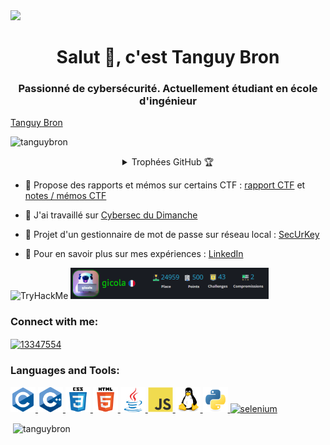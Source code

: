 <img src="/static/banniere_slim.png">
<h1 align="center">Salut 👋, c'est Tanguy Bron</h1>
<h3 align="center">Passionné de cybersécurité. Actuellement étudiant en école d'ingénieur</h3>
<script src="https://platform.linkedin.com/badges/js/profile.js" async defer type="text/javascript"></script>
<div class="badge-base LI-profile-badge" data-locale="fr_FR" data-size="medium" data-theme="light" data-type="HORIZONTAL" data-vanity="tanguy-bron" data-version="v1"><a class="badge-base__link LI-simple-link" href="https://fr.linkedin.com/in/tanguy-bron?trk=profile-badge">Tanguy Bron</a></div>
              
<p align="left"> <img src="https://komarev.com/ghpvc/?username=tanguybron&label=Profile%20views&color=0e75b6&style=flat" alt="tanguybron" /> </p>


<details align="center">
  <summary>Trophées GitHub 🏆</summary>
<p align="left"> <a href="https://github.com/ryo-ma/github-profile-trophy"><img src="https://github-profile-trophy.vercel.app/?username=tanguybron" alt="tanguybron" /></a> </p>
</details>

- 📑 Propose des rapports et mémos sur certains CTF : [rapport CTF](https://tanguybron.gitlab.io/rapport-cyb/) et [notes / mémos CTF](https://tanguybron.gitlab.io/pentesting-notes/)

- 🔭 J'ai travaillé sur [Cybersec du Dimanche](https://tanguybron.github.io/cybersec-du-dimanche/html/index.html)

- 🔐 Projet d'un gestionnaire de mot de passe sur réseau local : [SecUrKey](https://github.com/tanguybron/SecUrKey)

- 📄 Pour en savoir plus sur mes expériences : [LinkedIn](https://www.linkedin.com/in/tanguy-bron-5396b91b9/)

<img src="https://tryhackme-badges.s3.amazonaws.com/gicola.png? " alt="TryHackMe">
<img src="./static/root-me.png" alt="Root-Me"> 

<h3 align="left">Connect with me:</h3>
<p align="left">
<a href="https://stackoverflow.com/users/13347554" target="blank"><img align="center" src="https://raw.githubusercontent.com/rahuldkjain/github-profile-readme-generator/master/src/images/icons/Social/stack-overflow.svg" alt="13347554" height="30" width="40" /></a>
</p>

<h3 align="left">Languages and Tools:</h3>
<p align="left"> <a href="https://www.cprogramming.com/" target="_blank" rel="noreferrer"> <img src="https://raw.githubusercontent.com/devicons/devicon/master/icons/c/c-original.svg" alt="c" width="40" height="40"/> </a> <a href="https://www.w3schools.com/cpp/" target="_blank" rel="noreferrer"> <img src="https://raw.githubusercontent.com/devicons/devicon/master/icons/cplusplus/cplusplus-original.svg" alt="cplusplus" width="40" height="40"/> </a> <a href="https://www.w3schools.com/css/" target="_blank" rel="noreferrer"> <img src="https://raw.githubusercontent.com/devicons/devicon/master/icons/css3/css3-original-wordmark.svg" alt="css3" width="40" height="40"/> </a> <a href="https://www.w3.org/html/" target="_blank" rel="noreferrer"> <img src="https://raw.githubusercontent.com/devicons/devicon/master/icons/html5/html5-original-wordmark.svg" alt="html5" width="40" height="40"/> </a> <a href="https://www.java.com" target="_blank" rel="noreferrer"> <img src="https://raw.githubusercontent.com/devicons/devicon/master/icons/java/java-original.svg" alt="java" width="40" height="40"/> </a> <a href="https://developer.mozilla.org/en-US/docs/Web/JavaScript" target="_blank" rel="noreferrer"> <img src="https://raw.githubusercontent.com/devicons/devicon/master/icons/javascript/javascript-original.svg" alt="javascript" width="40" height="40"/> </a> <a href="https://www.linux.org/" target="_blank" rel="noreferrer"> <img src="https://raw.githubusercontent.com/devicons/devicon/master/icons/linux/linux-original.svg" alt="linux" width="40" height="40"/> </a> <a href="https://www.python.org" target="_blank" rel="noreferrer"> <img src="https://raw.githubusercontent.com/devicons/devicon/master/icons/python/python-original.svg" alt="python" width="40" height="40"/> </a> <a href="https://www.selenium.dev" target="_blank" rel="noreferrer"> <img src="https://raw.githubusercontent.com/detain/svg-logos/780f25886640cef088af994181646db2f6b1a3f8/svg/selenium-logo.svg" alt="selenium" width="40" height="40"/> </a> </p>

<p>&nbsp;<img align="center" src="https://github-readme-stats.vercel.app/api?username=tanguybron&show_icons=true&locale=en" alt="tanguybron" /></p>



